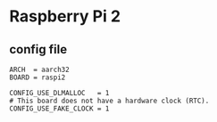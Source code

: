 <!-- doxygen: \page ref_raspi2 Raspberry Pi 2 -->

# Raspberry Pi 2

## config file

```
ARCH  = aarch32
BOARD = raspi2

CONFIG_USE_DLMALLOC   = 1
# This board does not have a hardware clock (RTC).
CONFIG_USE_FAKE_CLOCK = 1
```
